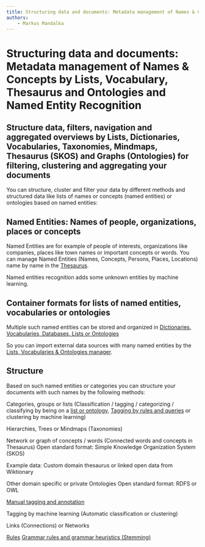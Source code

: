 ```yaml
---
title: Structuring data and documents: Metadata management of Names & Concepts by Lists, Vocabulary, Thesaurus and Ontologies and Named Entity Recognition
authors:
    - Markus Mandalka
---
```


# Structuring data and documents: Metadata management of Names & Concepts by Lists, Vocabulary, Thesaurus and Ontologies and Named Entity Recognition


## Structure data, filters, navigation and aggregated overviews by Lists, Dictionaries, Vocabularies, Taxonomies, Mindmaps, Thesaurus (SKOS) and Graphs (Ontologies) for filtering, clustering and aggregating your documents



You can structure, cluster and filter your data by different methods and structured data like lists of names or concepts (named entities) or ontologies based on named entities:

## Named Entities: Names of people, organizations, places or concepts



Named Entities are for example of people of interests, organizations like companies, places like town names or important concepts or words.
You can manage Named Entities (Names, Concepts, Persons, Places, Locations) name by name in the [Thesaurus](thesaurus).

Named entities recognition adds some unknown entities by machine learning.

## Container formats for lists of named entities, vocabularies or ontologies


Multiple such named entities can be stored and organized in [Dictionaries, Vocabularies, Databases, Lists or Ontologies](ontologies)

So you can import external data sources with many named entities by the [Lists, Vocabularies & Ontologies manager](ontologies).


## Structure


Based on such named entities or categories you can structure your documents with such names by the following methods:

Categories, groups or lists (Classification / tagging / categorizing / classifying by being on a [list or ontology](ontologies), [Tagging by rules and queries](rules) or clustering by machine learning)

Hierarchies, Trees or Mindmaps (Taxonomies)

Network or graph of concepts / words (Connected words and concepts in Thesaurus)
Open standard format: Simple Knowledge Organization System (SKOS)

Example data: Custom domain thesaurus or linked open data from Wiktionary

Other domain specific or private Ontologies
Open standard format: RDFS or OWL

[Manual tagging and annotation](annotation)

Tagging by machine learning (Automatic classification or clustering)

Links (Connections) or Networks

 [Rules](rules)
[Grammar rules and grammar heuristics (Stemming)](../search/fuzzy#stemming)
